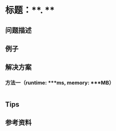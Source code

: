 # 标题：\*\*. \*\*

## 问题描述



## 例子



## 解决方案

### 方法一（runtime: \*\*\*ms, memory: \*\*\*MB）

```

```



## Tips



## 参考资料




